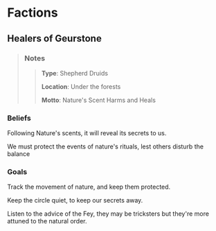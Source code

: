 # Factions

## Healers of Geurstone

> ### Notes
>
>> **Type**: Shepherd Druids
>>
>> **Location**: Under the forests
>>
>> **Motto**: Nature's Scent Harms and Heals

### Beliefs

Following Nature's scents, it will reveal its secrets to us.

We must protect the events of nature's rituals, lest others disturb the balance

### Goals

Track the movement of nature, and keep them protected.

Keep the circle quiet, to keep our secrets away.

Listen to the advice of the Fey, they may be tricksters but they're more attuned to the natural order.
